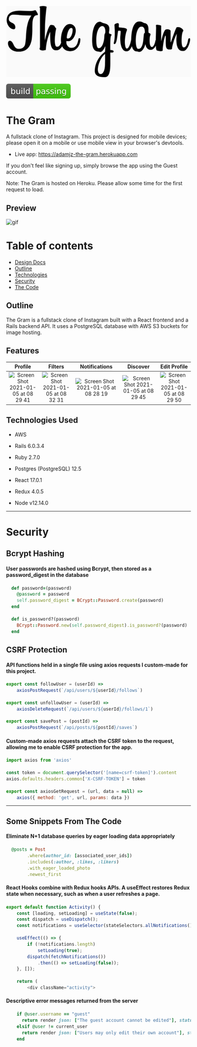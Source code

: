 ![logo](https://github.com/moderndayNeo/the-gram/blob/master/app/assets/images/the-gram-logo.png)

<img src="public/media/shield.svg">

# The Gram

A fullstack clone of Instagram. This project is designed for mobile devices; please open it on a mobile or use mobile view in your browser's devtools.

-   Live app: https://adamjz-the-gram.herokuapp.com

If you don't feel like signing up, simply browse the app using the Guest account.

Note: The Gram is hosted on Heroku. Please allow some time for the first request to load.

## Preview

![gif](https://user-images.githubusercontent.com/57966028/103548689-18096400-4e9e-11eb-9e49-c60ba870d831.gif)

# Table of contents

-   [Design Docs](https://github.com/moderndayNeo/the-gram/wiki)
-   [Outline](#outline)
-   [Technologies](#technologies-used)
-   [Security](#security)
-   [The Code](#some-snippets-from-the-code)

## Outline

The Gram is a fullstack clone of Instagram built with a React frontend and a Rails backend API. It uses a PostgreSQL database with AWS S3 buckets for image hosting.

## Features

|                                                                                Profile                                                                                 |                                                                                Filters                                                                                 |                                                                             Notifications                                                                              |                                                                                Discover                                                                                |                                                                              Edit Profile                                                                              |
| :--------------------------------------------------------------------------------------------------------------------------------------------------------------------: | :--------------------------------------------------------------------------------------------------------------------------------------------------------------------: | :--------------------------------------------------------------------------------------------------------------------------------------------------------------------: | :--------------------------------------------------------------------------------------------------------------------------------------------------------------------: | :--------------------------------------------------------------------------------------------------------------------------------------------------------------------: |
| <img width="120" alt="Screen Shot 2021-01-05 at 08 29 41" src="https://user-images.githubusercontent.com/57966028/103624044-e42b4e80-4f30-11eb-87b4-3ee6ddb46810.png"> | <img width="120" alt="Screen Shot 2021-01-05 at 08 32 31" src="https://user-images.githubusercontent.com/57966028/103624055-e8f00280-4f30-11eb-97e1-1ebae47ecb5b.png"> | <img width="120" alt="Screen Shot 2021-01-05 at 08 28 19" src="https://user-images.githubusercontent.com/57966028/103624058-e9889900-4f30-11eb-843e-a63ab3b333b7.png"> | <img width="120" alt="Screen Shot 2021-01-05 at 08 29 45" src="https://user-images.githubusercontent.com/57966028/103624060-ea212f80-4f30-11eb-8ca1-5c3619019131.png"> | <img width="120" alt="Screen Shot 2021-01-05 at 08 29 50" src="https://user-images.githubusercontent.com/57966028/103624061-eab9c600-4f30-11eb-9651-f7e6788d2bb5.png"> |

## Technologies Used

-   AWS
-   Rails 6.0.3.4
-   Ruby 2.7.0
-   Postgres (PostgreSQL) 12.5

-   React 17.0.1
-   Redux 4.0.5
-   Node v12.14.0

---

# Security

## Bcrypt Hashing

#### User passwords are hashed using Bcrypt, then stored as a password_digest in the database

```rb
  def password=(password)
    @password = password
    self.password_digest = BCrypt::Password.create(password)
  end

  def is_password?(password)
    BCrypt::Password.new(self.password_digest).is_password?(password)
  end
```

## CSRF Protection

#### API functions held in a single file using axios requests I custom-made for this project.

```js
export const followUser = (userId) =>
    axiosPostRequest(`/api/users/${userId}/follows`)

export const unfollowUser = (userId) =>
    axiosDeleteRequest(`/api/users/${userId}/follows/1`)

export const savePost = (postId) =>
    axiosPostRequest(`/api/posts/${postId}/saves`)
```

#### Custom-made axios requests attach the CSRF token to the request, allowing me to enable CSRF protection for the app.

```js
import axios from 'axios'

const token = document.querySelector('[name=csrf-token]').content
axios.defaults.headers.common['X-CSRF-TOKEN'] = token

export const axiosGetRequest = (url, data = null) =>
    axios({ method: 'get', url, params: data })
```

---

## Some Snippets From The Code

#### Eliminate N+1 database queries by eager loading data appropriately

```rb
  @posts = Post
        .where(author_id: [associated_user_ids])
        .includes(:author, :likes, :likers)
        .with_eager_loaded_photo
        .newest_first
```

#### React Hooks combine with Redux hooks APIs. A useEffect restores Redux state when necessary, such as when a user refreshes a page.

```js
export default function Activity() {
    const [loading, setLoading] = useState(false);
    const dispatch = useDispatch();
    const notifications = useSelector(stateSelectors.allNotifications());

    useEffect(() => {
        if (!notifications.length)
            setLoading(true);
        dispatch(fetchNotifications())
            .then(() => setLoading(false));
    }, []);

    return (
        <div className="activity">
```

#### Descriptive error messages returned from the server

```rb
    if @user.username == "guest"
      return render json: ["The guest account cannot be edited"], status: 401
    elsif @user != current_user
      return render json: ["Users may only edit their own account"], status: 401
    end
```
